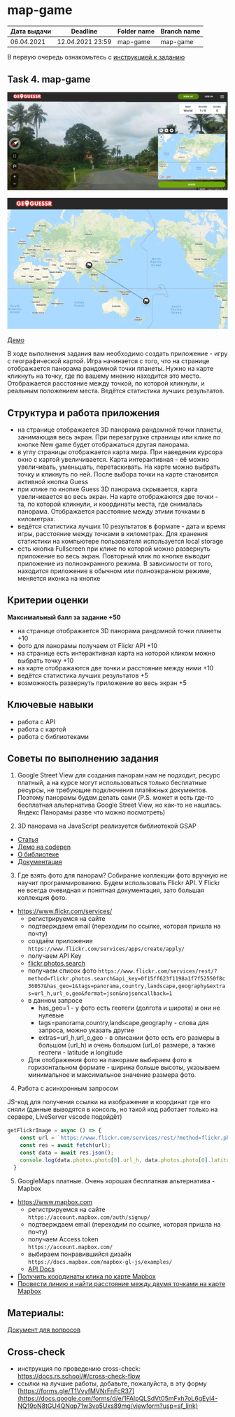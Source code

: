# map-game

| Дата выдачи | Deadline         | Folder name   | Branch name   |
| ------------| ---------------- | ------------- | ------------- |
| 06.04.2021  | 12.04.2021 23:59 | map-game      | map-game      |

В первую очередь ознакомьтесь с [инструкцией к заданию](js-projects.md) 

## Task 4. map-game

![screenshot](images/map-game.png)

![screenshot](images/map-game2.png)

[Демо](https://www.geoguessr.com/free)

В ходе выполнения задания вам необходимо создать приложение - игру с географической картой. Игра начинается с того, что на странице отображается панорама рандомной точки планеты. Нужно на карте кликнуть на точку, где по вашему мнению находится это место. Отображается расстояние между точкой, по которой кликнули, и реальным положением места. Ведётся статистика лучших результатов.

## Структура и работа приложения
- на странице отображается 3D панорама рандомной точки планеты, занимающая весь экран. При перезагрузке страницы или клике по кнопке New game будет отображаться другая панорама.
- в углу страницы отображается карта мира. При наведении курсора окно с картой увеличивается. Карта интерактивная - её можно увеличивать, уменьшать, перетаскивать. На карте можно выбрать точку и кликнуть по ней. После выбора точки на карте становится активной кнопка Guess
- при клике по кнопке Guess 3D панорама скрывается, карта увеличивается во весь экран. На карте отображаются две точки - та, по которой кликнули, и координаты места, где снималась панорама. Отображается расстояние между этими точками в километрах. 
- ведётся статистика лучших 10 результатов в формате - дата и время игры, расстояние между точками в километрах. Для хранения статистики на компьютере пользователя используется local storage
- есть кнопка Fullscreen при клике по которой можно развернуть приложение во весь экран. Повторный клик по кнопке выводит приложение из полноэкранного режима. В зависимости от того, находится приложение в обычном или полноэкранном режиме, меняется иконка на кнопке

## Критерии оценки

**Максимальный балл за задание +50**
- на странице отображается 3D панорама рандомной точки планеты +10
- фото для панорамы получаем от Flickr API +10
- на странице есть интерактивная карта на которой кликом можно выбрать точку +10
- на карте отображаются две точки и расстояние между ними +10
- ведётся статистика лучших результатов +5
- возможность развернуть приложение во весь экран +5

## Ключевые навыки
- работа с API
- работа с картой
- работа с библиотеками

## Советы по выполнению задания
1. Google Street View для создания панорам нам не подходит, ресурс платный, а на курсе могут использоваться только бесплатные ресурсы, не требующие подключения платёжных документов. Поэтому панорамы будем делать сами (P.S. может и есть где-то бесплатная альтернатива Google Street View, но как-то не нашлась. Яндекс Панорамы разве что можно посмотреть)

2. 3D панорама на JavaScript реализуется библиотекой GSAP
- [Статья](https://atuin.ru/blog/3d-panorama-na-js/)
- [Демо на codepen](https://codepen.io/creativeocean/pen/wvMRVxE)
- [О библиотеке](http://odinokun.com/2020-02-07-kak-sdelat-animaciyu-v-vebe-s-pomoshyu-greensock.html)
- [Документация](https://greensock.com/)

3. Где взять фото для панорам? Собирание коллекции фото вручную не научит программированию. Будем использовать Flickr API. У Flickr не всегда очевидная и понятная документация, зато большая коллекция фото.
- https://www.flickr.com/services/
    - регистрируемся на сайте
    - подтверждаем email (переходим по ссылке, которая пришла на почту)
    - создаём приложение `https://www.flickr.com/services/apps/create/apply/`
    - получаем API Key
    - [flickr.photos.search](https://www.flickr.com/services/api/flickr.photos.search.html)
    - получаем список фото `https://www.flickr.com/services/rest/?method=flickr.photos.search&api_key=0f15ff623f1198a1f7f52550f8c36057&has_geo=1&tags=panorama,country,landscape,geography&extras=url_h,url_o,geo&format=json&nojsoncallback=1`
    - в данном запросе
      - has_geo=1 - у фото есть геотеги (долгота и широта) и они не нулевые
      - tags=panorama,country,landscape,geography - слова для запроса, можно указать другие
      - extras=url_h,url_o,geo - в описании фото есть его размеры в большом (url_h) и очень большом (url_o) размере, а также геотеги - latitude и longitude
    - Для отображения фото на панораме выбираем фото в горизонтальном формате - ширина больше высоты, указываем минимальное и максимальное значение размера фото.

4. Работа с асинхронным запросом

JS-код для получения ссылки на изображение и координат где его сняли (данные выводятся в консоль, но такой код работает только на сервере, LiveServer vscode подойдёт)
```js
getFlickrImage = async () => {
    const url = `https://www.flickr.com/services/rest/?method=flickr.photos.search&api_key=0f15ff623f1198a1f7f52550f8c36057&has_geo=1&tags=panorama,country,landscape,geography&extras=url_h,url_o,geo&format=json&nojsoncallback=1`;
    const res = await fetch(url);
    const data = await res.json();
    console.log(data.photos.photo[0].url_h, data.photos.photo[0].latitude, data.photos.photo[0].longitude)
  }
```

5. GoogleMaps платные. Очень хорошая бесплатная альтернатива - Mapbox
- https://www.mapbox.com
  - регистрируемся на сайте  
    `https://account.mapbox.com/auth/signup/`
  - подтверждаем email (переходим по ссылке, которая пришла на почту)
  - получаем Access token  
    `https://account.mapbox.com/`
  - выбираем понравившийся дизайн  
    `https://docs.mapbox.com/mapbox-gl-js/examples/`
  - [API Docs](https://docs.mapbox.com/api/maps/)
- [Получить координаты клика по карте Mapbox](https://stackoverflow.com/questions/63158744/display-lat-lng-coordinates-on-click-on-mapbox-gl-js)
- [Провести линию и найти расстояние между двумя точками на карте Mapbox](https://docs.mapbox.com/mapbox-gl-js/example/measure/)


## Материалы:
[Документ для вопросов](https://docs.google.com/spreadsheets/d/1dMDLBC4-1XPaVMehZB6DqetToXZhq4x0PiZtj-jvLRc/edit#gid=1785130185)

## Cross-check
- инструкция по проведению cross-check: https://docs.rs.school/#/cross-check-flow
- ссылки на лучшие работы, добавьте, пожалуйста, в эту форму [https://forms.gle/T1VvyfMVNrFnFcR37](https://docs.google.com/forms/d/e/1FAIpQLSdVt05mFxh7oL6gEyl4-NQ19pN8tGU4QNqp71w3vo5Uxs89mg/viewform?usp=sf_link)